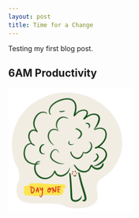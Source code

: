 ```yaml
---
layout: post
title: Time for a Change
---
```

Testing my first blog post.

## 6AM Productivity
<img src="/img/broccoli.png" alt="broccoli" width="50%"/>
